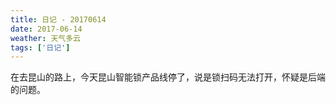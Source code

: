 ```yaml
---
title: 日记 - 20170614
date: 2017-06-14
weather: 天气多云
tags: ['日记']
---
```


在去昆山的路上，今天昆山智能锁产品线停了，说是锁扫码无法打开，怀疑是后端的问题。
